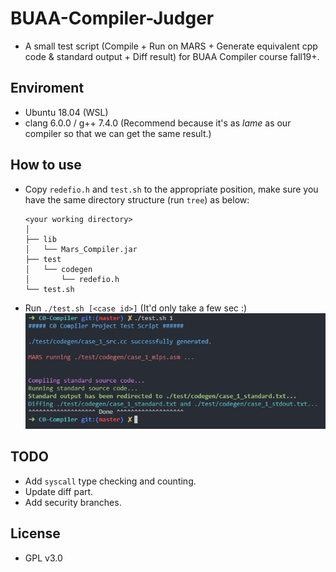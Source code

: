 # BUAA-Compiler-Judger
  - A small test script (Compile + Run on MARS + Generate equivalent cpp code &amp; standard output + Diff result) for BUAA Compiler course fall19+.

## Enviroment
  - Ubuntu 18.04 (WSL)
  - clang 6.0.0 / g++ 7.4.0 (Recommend because it's as *lame* as our compiler so that we can get the same result.)
  
## How to use
  - Copy `redefio.h` and `test.sh` to the appropriate position, make sure you have the same directory structure (run `tree`) as below:
    ```
    <your working directory>
    │
    ├── lib
    │   └── Mars_Compiler.jar
    ├── test
    │   └── codegen
    │       └── redefio.h
    └── test.sh
    ```
  - Run `./test.sh [<case id>]` (It'd only take a few sec :)
    ![should be like this](./res/run_sample.png)

## TODO
  - Add `syscall` type checking and counting.
  - Update diff part.
  - Add security branches.

## License
  - GPL v3.0